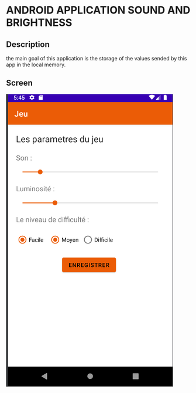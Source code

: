 # ANDROID APPLICATION SOUND AND BRIGHTNESS

## Description
the main goal of this application is the storage of the values sended by this app in the local memory.

## Screen
![](./capture/cap.png)